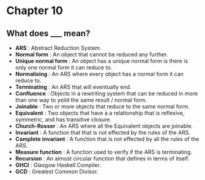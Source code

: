 # Chapter 10
## What does ___ mean?

- **ARS** : Abstract Reduction System.
- **Normal form** : An object that cannot be reduced any further.
- **Unique normal form** : An object has a unique normal form is there is only one normal form it can reduce to.
- **Normalising** : An ARS where every object has a normal form it can reduce to.
- **Terminating** : An ARS that will eventually end.
- **Confluence** : Objects in a rewiriting system that can be reduced in more than one way to yeild the same result / normal form.
- **Joinable** : Two or more objects that reduce to the same normal form.
- **Equivalent** : Two objects that have a a relationship that is reflexive, symmetric, and has transitive closure. 
- **Church-Rosser** : An ARS where all the Equivalent objects are joinable.
- **Invariant** : A function that that is not effected by the rules of the ARS.
- **Complete invariant** : A function that is not effected by all the rules of the ARS. 
- **Measure function** : A function used to verify if the ARS is terminating.
- **Recursion** : An almost circular function that defines in terms of itself.
- **GHCI** : Glasgow Haskell Compiler.
- **GCD** : Greatest Common Divisor.



